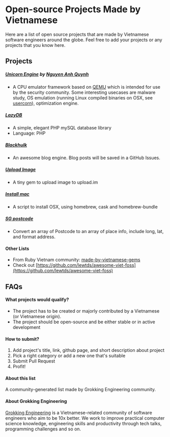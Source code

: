 # Open-source Projects Made by Vietnamese

Here are a list of open source projects that are made by Vietnamese software engineers around the globe. Feel free to add your projects or any projects that you know here.

## Projects

##### [Unicorn Engine](http://unicorn-engine.org) by [Nguyen Anh Quynh](http://github.com/aquynh)
* A CPU emulator framework based on [QEMU](http://qemu.org) which is intended for
use by the security community. Some interesting usecases are malware study, OS
emulation (running Linux compiled binaries on OSX, see [usercorn](
https://github.com/lunixbochs/usercorn)), optimization engine.

##### [LazyDB](https://github.com/nvquanghuy/lazydb)
* A simple, elegant PHP mySQL database library
* Language: PHP

##### [Blackhulk](https://github.com/FancyBlog/blackhulk)
* An awesome blog engine. Blog posts will be saved in a GitHub Issues.

##### [Upload Image](https://github.com/duykhoa/upload_image)
* A tiny gem to upload image to upload.im

##### [Install mac](https://github.com/duykhoa/install_my_mac)
* A script to install OSX, using homebrew, cask and homebrew-bundle

##### [SG postcode](https://github.com/ManagedApplicationServices/sg_postcode)
* Convert an array of Postcode to an array of place info, include long, lat, and format address.

#### Other Lists

* From Ruby Vietnam community: [made-by-vietnamese-gems](https://github.com/ruby-vietnam/made-by-vietnamese-gems)
* Check out [https://github.com/lewtds/awesome-viet-foss](https://github.com/lewtds/awesome-viet-foss)

## FAQs

#### What projects would qualify?

* The project has to be created or majorly contributed by a Vietnamese (or Vietnamese origin).
* The project should be open-source and be either stable or in active development

#### How to submit?

1. Add project's title, link, github page, and short description about project
2. Pick a right category or add a new one that's suitable
3. Submit Pull Request
4. Profit!

#### About this list

A community-generated list made by Grokking Engineering community.

#### About Grokking Engineering

[Grokking Engineering](http://www.grokkingengineering.org) is a Vietnamese-related community of software engineers who aim to be 10x better. We work to improve practical computer science knowledge, engineering skills and productivity through tech talks, programming challenges and so on.
